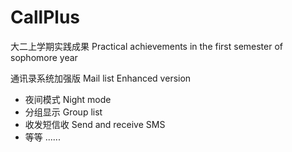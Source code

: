 # CallPlus
大二上学期实践成果
Practical achievements in the first semester of sophomore year

通讯录系统加强版
Mail list Enhanced version

- 夜间模式 Night mode
- 分组显示 Group list
- 收发短信收 Send and receive SMS
- 等等 ......
